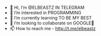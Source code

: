 - 👋 Hi, I’m @ELBEASTZ IN TELEGRAM
- 👀 I’m interested in PROGRAMMING
- 🌱 I’m currently learning TO BE MY BEST
- 💞️ I’m looking to collaborate on GOOGLE🤕
- 📫 How to reach me - http://t.me/elbeastz

<!---
BEASTUSERBOT/BEASTUSERBOT is a ✨ special ✨ repository because its `README.md` (this file) appears on your GitHub profile.
You can click the Preview link to take a look at your changes.
--->
